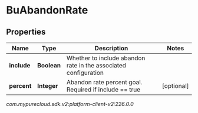 # BuAbandonRate


## Properties

| Name | Type | Description | Notes |
| ------------ | ------------- | ------------- | ------------- |
| **include** | **Boolean** | Whether to include abandon rate in the associated configuration |  |
| **percent** | **Integer** | Abandon rate percent goal. Required if include == true |  [optional] |




_com.mypurecloud.sdk.v2:platform-client-v2:226.0.0_
